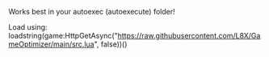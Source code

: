 Works best in your autoexec (autoexecute) folder!

Load using: loadstring(game:HttpGetAsync("https://raw.githubusercontent.com/L8X/GameOptimizer/main/src.lua", false))()
